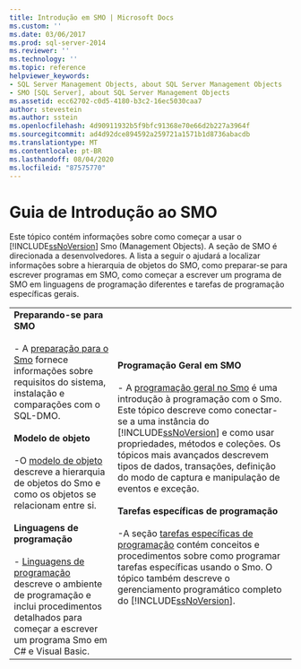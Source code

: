 ```yaml
---
title: Introdução em SMO | Microsoft Docs
ms.custom: ''
ms.date: 03/06/2017
ms.prod: sql-server-2014
ms.reviewer: ''
ms.technology: ''
ms.topic: reference
helpviewer_keywords:
- SQL Server Management Objects, about SQL Server Management Objects
- SMO [SQL Server], about SQL Server Management Objects
ms.assetid: ecc62702-c0d5-4180-b3c2-16ec5030caa7
author: stevestein
ms.author: sstein
ms.openlocfilehash: 4d90911932b5f9bfc91368e70e66d2b227a3964f
ms.sourcegitcommit: ad4d92dce894592a259721a1571b1d8736abacdb
ms.translationtype: MT
ms.contentlocale: pt-BR
ms.lasthandoff: 08/04/2020
ms.locfileid: "87575770"
---
```

# <a name="getting-started-in-smo"></a>Guia de Introdução ao SMO
  Este tópico contém informações sobre como começar a usar o [!INCLUDE[ssNoVersion](../../includes/ssnoversion-md.md)] Smo (Management Objects). A seção de SMO é direcionada a desenvolvedores. A lista a seguir o ajudará a localizar informações sobre a hierarquia de objetos do SMO, como preparar-se para escrever programas em SMO, como começar a escrever um programa de SMO em linguagens de programação diferentes e tarefas de programação específicas gerais.  
  
|||  
|-|-|  
|**Preparando-se para SMO**<br /><br /> -   A [preparação para o Smo](../../database-engine/dev-guide/preparing-to-use-smo.md) fornece informações sobre requisitos do sistema, instalação e comparações com o SQL-DMO.<br /><br /> **Modelo de objeto**<br /><br /> -O [modelo de objeto](smo-object-model.md) descreve a hierarquia de objetos do Smo e como os objetos se relacionam entre si.<br /><br /> **Linguagens de programação**<br /><br /> -   [Linguagens de programação](smo-programming-languages.md) descreve o ambiente de programação e inclui procedimentos detalhados para começar a escrever um programa Smo em C# e Visual Basic.|**Programação Geral em SMO**<br /><br /> -   A [programação geral no Smo](create-program/creating-smo-programs.md) é uma introdução à programação com o Smo. Este tópico descreve como conectar-se a uma instância do [!INCLUDE[ssNoVersion](../../includes/ssnoversion-md.md)] e como usar propriedades, métodos e coleções. Os tópicos mais avançados descrevem tipos de dados, transações, definição do modo de captura e manipulação de eventos e exceção.<br /><br /> **Tarefas específicas de programação**<br /><br /> -A seção [tarefas específicas de programação](tasks/programming-specific-tasks.md) contém conceitos e procedimentos sobre como programar tarefas específicas usando o Smo. O tópico também descreve o gerenciamento programático completo do [!INCLUDE[ssNoVersion](../../includes/ssnoversion-md.md)].|  
  
  
